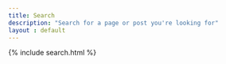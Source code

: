 ```yaml
---
title: Search
description: "Search for a page or post you're looking for"
layout : default
---
```


{% include search.html %}
